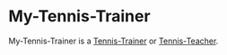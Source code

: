 # My-Tennis-Trainer

My-Tennis-Trainer is a [Tennis-Trainer](270200002.md) or [Tennis-Teacher](270200003.md).

